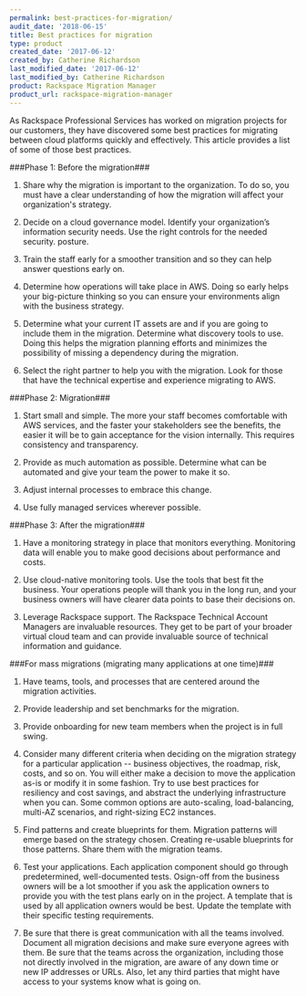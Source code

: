 ```yaml
---
permalink: best-practices-for-migration/
audit_date: '2018-06-15'
title: Best practices for migration
type: product
created_date: '2017-06-12'
created_by: Catherine Richardson
last_modified_date: '2017-06-12'
last_modified_by: Catherine Richardson
product: Rackspace Migration Manager
product_url: rackspace-migration-manager
---
```


As Rackspace Professional Services has worked on migration projects for our
customers, they have discovered some best practices for migrating between cloud
platforms quickly and effectively. This article provides a list of some of
those best practices.


###Phase 1: Before the migration###

1. Share why the migration is important to the organization.
   To do so, you must have a clear understanding of how the migration will
   affect your organization's strategy.

2. Decide on a cloud governance model. Identify your organization’s
   information security needs. Use the right controls for the needed security.
   posture.

3. Train the staff early for a smoother transition and so they can help answer
   questions early on.

4. Determine how operations will take place in AWS. Doing so early helps your
   big-picture thinking so you can ensure your environments align with the
   business strategy.

5. Determine what your current IT assets are and if you are going to include
   them in the migration. Determine what discovery tools to use. Doing this
   helps the migration planning efforts and minimizes the possibility of
   missing a dependency during the migration.

6. Select the right partner to help you with the migration. Look
   for those that have the technical expertise and experience
   migrating to AWS.


###Phase 2: Migration###

1. Start small and simple. The more your staff becomes comfortable with AWS
   services, and the faster your stakeholders see the benefits, the easier it will be to gain acceptance for the vision internally. This requires consistency and transparency.

2. Provide as much automation as possible. Determine what can be automated and
   give your team the power to make it so.

3. Adjust internal processes to embrace this change.

4. Use fully managed services wherever possible.


###Phase 3: After the migration###

1. Have a monitoring strategy in place that monitors everything. Monitoring
   data will enable you to make good decisions about performance and costs.

2. Use cloud-native monitoring tools. Use the tools that best fit
the business. Your operations people will thank you in the long run, and your
business owners will have clearer data points to base their decisions on.

3. Leverage Rackspace support. The Rackspace Technical Account Managers are
invaluable resources. They get to be part of your broader virtual cloud team
and can provide invaluable source of technical information and guidance.


###For mass migrations (migrating many applications at one time)###

1. Have teams, tools, and processes that are centered around the migration
   activities.

2. Provide leadership and set benchmarks for the migration.

3. Provide onboarding for new team members when the project is in
   full swing.

4. Consider many different criteria when deciding on the migration strategy
   for a particular application -- business objectives, the roadmap,
   risk, costs, and so on. You will either make a decision to move the application as-is or modify it in some fashion. Try to use best practices for resiliency and cost savings, and abstract the underlying infrastructure when you can. Some common options are auto-scaling, load-balancing, multi-AZ scenarios, and right-sizing EC2 instances.

5. Find patterns and create blueprints for them. Migration patterns will
   emerge based on the strategy chosen. Creating re-usable blueprints for those patterns. Share them with the migration teams.

6. Test your applications. Each application component should go through
   predetermined, well-documented tests. Osign-off from the business owners will be a lot smoother if you ask the application owners to provide you with the test plans early on in the project. A template that is used by all application owners would be best. Update the template with their specific testing requirements.

7. Be sure that there is great communication with all the teams involved.
   Document all migration decisions and make sure everyone agrees with them.
   Be sure that the teams across the organization, including those not directly
   involved in the migration, are aware of any down time or new IP addresses or
   URLs. Also, let any third parties that might have access to your systems
   know what is going on.
